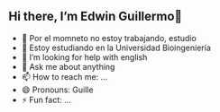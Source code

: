 ## Hi there, I’m Edwin Guillermo👋

- 🔭 Por el momneto no estoy trabajando, estudio
- 🌱 Estoy estudiando en la Universidad Bioingeniería
- 🤔 I’m looking for help with english
- 💬 Ask me about anything
- 📫 How to reach me: ...
- 😄 Pronouns: Guille
- ⚡ Fun fact: ...

